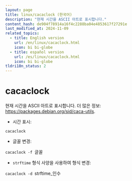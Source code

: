```yaml
---
layout: page
title: linux/cacaclock (한국어)
description: "현재 시간을 ASCII 아트로 표시합니다."
content_hash: de904f78914a16f4c2288ba04e4853617f27291e
last_modified_at: 2024-11-09
related_topics:
  - title: English version
    url: /en/linux/cacaclock.html
    icon: bi bi-globe
  - title: español version
    url: /es/linux/cacaclock.html
    icon: bi bi-globe
tldri18n_status: 2
---
```

# cacaclock

현재 시간을 ASCII 아트로 표시합니다.
더 많은 정보: <https://packages.debian.org/sid/caca-utils>.

- 시간 표시:

`cacaclock`

- 글꼴 변경:

`cacaclock -f `<span class="tldr-var badge badge-pill bg-dark-lm bg-white-dm text-white-lm text-dark-dm font-weight-bold">글꼴</span>

- `strftime` 형식 사양을 사용하여 형식 변경:

`cacaclock -d `<span class="tldr-var badge badge-pill bg-dark-lm bg-white-dm text-white-lm text-dark-dm font-weight-bold">strftime_인수</span>
